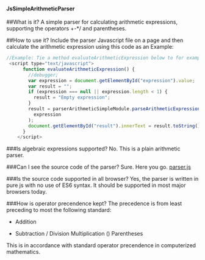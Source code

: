 #### JsSimpleArithmeticParser

##What is it?
A simple parser for calculating arithmetic expressions, supporting the operators +-\*/ and parentheses.

##How to use it?
Include the parser Javascript file on a page and then calculate the arithmetic expression using this code as an Example:

```javascript
//Example: Tie a method evaluateArithmeticExpression below to for example an onclick event of a button in your DOM elements.
 <script type="text/javascript">
      function evaluateArithmeticExpression() {
        //debugger;
        var expression = document.getElementById("expression").value;
        var result = "";
        if (expression === null || expression.length < 1) {
          result = "Empty expression";
        }
        result = parserArithmeticSimpleModule.parseArithmeticExpression(
          expression
        );
        document.getElementById("result").innerText = result.toString();
      }
    </script>
```

###Is algebraic expressions supported?
No. This is a plain arithmetic parser.

###Can I see the source code of the parser?
Sure. Here you go. <a href='parser.js'>parser.js</a>

###Is the source code supported in all browser?
Yes, the parser is written in pure js with no use of ES6 syntax. It should be supported in most major browsers today.

###How is operator precendence kept?
The precedence is from least preceding to most the following standard:

- Addition

* Subtraction
  / Division
  Multiplication
  () Parentheses

This is in accordance with standard operator precendence in computerized mathematics.
